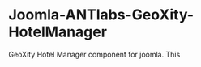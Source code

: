 Joomla-ANTlabs-GeoXity-HotelManager
===================================

GeoXity Hotel Manager component for joomla. This 
